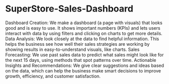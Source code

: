 # SuperStore-Sales-Dashboard
Dashboard Creation: We make a dashboard (a page with visuals) that looks good and is easy to use. It shows important numbers (KPIs) and lets users interact with data by using filters and clicking on charts to get more details.
Data Analysis: We look closely at the data to find helpful information. This helps the business see how well their sales strategies are working by showing results in easy-to-understand visuals, like charts.
Sales Forecasting: We use past sales data to predict what sales might look like for the next 15 days, using methods that spot patterns over time.
Actionable Insights and Recommendations: We give clear suggestions and ideas based on the data, which can help the business make smart decisions to improve growth, efficiency, and customer satisfaction.
